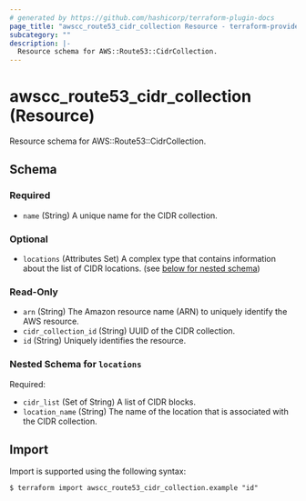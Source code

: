 ```yaml
---
# generated by https://github.com/hashicorp/terraform-plugin-docs
page_title: "awscc_route53_cidr_collection Resource - terraform-provider-awscc"
subcategory: ""
description: |-
  Resource schema for AWS::Route53::CidrCollection.
---
```


# awscc_route53_cidr_collection (Resource)

Resource schema for AWS::Route53::CidrCollection.



<!-- schema generated by tfplugindocs -->
## Schema

### Required

- `name` (String) A unique name for the CIDR collection.

### Optional

- `locations` (Attributes Set) A complex type that contains information about the list of CIDR locations. (see [below for nested schema](#nestedatt--locations))

### Read-Only

- `arn` (String) The Amazon resource name (ARN) to uniquely identify the AWS resource.
- `cidr_collection_id` (String) UUID of the CIDR collection.
- `id` (String) Uniquely identifies the resource.

<a id="nestedatt--locations"></a>
### Nested Schema for `locations`

Required:

- `cidr_list` (Set of String) A list of CIDR blocks.
- `location_name` (String) The name of the location that is associated with the CIDR collection.

## Import

Import is supported using the following syntax:

```shell
$ terraform import awscc_route53_cidr_collection.example "id"
```
